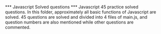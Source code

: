 *** Javascript Solved questions ***
Javascript 45 practice solved questions.
In this folder, approximately all basic functions of Javascript are solved.
45 questions are solved and divided into 4 files of main.js, and question numbers are also mentioned while other questions are commented.
